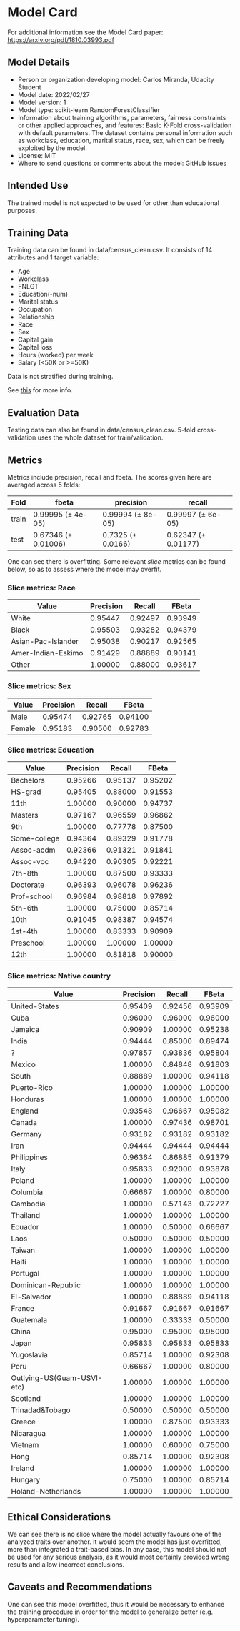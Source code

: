 # Model Card

For additional information see the Model Card paper: https://arxiv.org/pdf/1810.03993.pdf

## Model Details

- Person or organization developing model: Carlos Miranda, Udacity Student
- Model date: 2022/02/27
- Model version: 1
- Model type: scikit-learn RandomForestClassifier
- Information about training algorithms, parameters, fairness constraints or other applied approaches, and features: Basic K-Fold cross-validation with default parameters. The dataset contains personal information such as workclass, education, marital status, race, sex, which can be freely exploited by the model.
- License: MIT
- Where to send questions or comments about the model: GitHub issues

## Intended Use

The trained model is not expected to be used for other than educational purposes.

## Training Data

Training data can be found in data/census_clean.csv. It consists of 14 attributes and 1 target variable:
- Age
- Workclass
- FNLGT
- Education(-num)
- Marital status
- Occupation
- Relationship
- Race
- Sex
- Capital gain
- Capital loss
- Hours (worked) per week
- Salary (<50K or >=50K)

Data is not stratified during training.

See [this](https://www.kaggle.com/uciml/adult-census-income) for more info.

## Evaluation Data

Testing data can also be found in data/census_clean.csv. 5-fold cross-validation uses the whole dataset for train/validation.

## Metrics
Metrics include precision, recall and fbeta. The scores given here are averaged across 5 folds:

| Fold  	| fbeta               	| precision         	| recall              	|
|-------	|---------------------	|-------------------	|---------------------	|
| train 	| 0.99995 (± 4e-05)   	| 0.99994 (± 8e-05) 	| 0.99997 (± 6e-05)   	|
| test  	| 0.67346 (± 0.01006) 	| 0.7325 (± 0.0166) 	| 0.62347 (± 0.01177) 	|
One can see there is overfitting. Some relevant _slice_ metrics can be found below, so as to assess where the model may overfit.

### Slice metrics: Race

| Value              	| Precision 	| Recall  	| FBeta   	|
|--------------------	|-----------	|---------	|---------	|
| White              	| 0.95447   	| 0.92497 	| 0.93949 	|
| Black              	| 0.95503   	| 0.93282 	| 0.94379 	|
| Asian-Pac-Islander 	| 0.95038   	| 0.90217 	| 0.92565 	|
| Amer-Indian-Eskimo 	| 0.91429   	| 0.88889 	| 0.90141 	|
| Other              	| 1.00000   	| 0.88000 	| 0.93617 	|

### Slice metrics: Sex

| Value  	| Precision 	| Recall  	| FBeta   	|
|--------	|-----------	|---------	|---------	|
| Male   	| 0.95474   	| 0.92765 	| 0.94100 	|
| Female 	| 0.95183   	| 0.90500 	| 0.92783 	|

### Slice metrics: Education

| Value        	| Precision 	| Recall  	| FBeta   	|
|--------------	|-----------	|---------	|---------	|
| Bachelors    	| 0.95266   	| 0.95137 	| 0.95202 	|
| HS-grad      	| 0.95405   	| 0.88000 	| 0.91553 	|
| 11th         	| 1.00000   	| 0.90000 	| 0.94737 	|
| Masters      	| 0.97167   	| 0.96559 	| 0.96862 	|
| 9th          	| 1.00000   	| 0.77778 	| 0.87500 	|
| Some-college 	| 0.94364   	| 0.89329 	| 0.91778 	|
| Assoc-acdm   	| 0.92366   	| 0.91321 	| 0.91841 	|
| Assoc-voc    	| 0.94220   	| 0.90305 	| 0.92221 	|
| 7th-8th      	| 1.00000   	| 0.87500 	| 0.93333 	|
| Doctorate    	| 0.96393   	| 0.96078 	| 0.96236 	|
| Prof-school  	| 0.96984   	| 0.98818 	| 0.97892 	|
| 5th-6th      	| 1.00000   	| 0.75000 	| 0.85714 	|
| 10th         	| 0.91045   	| 0.98387 	| 0.94574 	|
| 1st-4th      	| 1.00000   	| 0.83333 	| 0.90909 	|
| Preschool    	| 1.00000   	| 1.00000 	| 1.00000 	|
| 12th         	| 1.00000   	| 0.81818 	| 0.90000 	|

### Slice metrics: Native country

| Value                      	| Precision 	| Recall  	| FBeta   	|
|----------------------------	|-----------	|---------	|---------	|
| United-States              	| 0.95409   	| 0.92456 	| 0.93909 	|
| Cuba                       	| 0.96000   	| 0.96000 	| 0.96000 	|
| Jamaica                    	| 0.90909   	| 1.00000 	| 0.95238 	|
| India                      	| 0.94444   	| 0.85000 	| 0.89474 	|
| ?                          	| 0.97857   	| 0.93836 	| 0.95804 	|
| Mexico                     	| 1.00000   	| 0.84848 	| 0.91803 	|
| South                      	| 0.88889   	| 1.00000 	| 0.94118 	|
| Puerto-Rico                	| 1.00000   	| 1.00000 	| 1.00000 	|
| Honduras                   	| 1.00000   	| 1.00000 	| 1.00000 	|
| England                    	| 0.93548   	| 0.96667 	| 0.95082 	|
| Canada                     	| 1.00000   	| 0.97436 	| 0.98701 	|
| Germany                    	| 0.93182   	| 0.93182 	| 0.93182 	|
| Iran                       	| 0.94444   	| 0.94444 	| 0.94444 	|
| Philippines                	| 0.96364   	| 0.86885 	| 0.91379 	|
| Italy                      	| 0.95833   	| 0.92000 	| 0.93878 	|
| Poland                     	| 1.00000   	| 1.00000 	| 1.00000 	|
| Columbia                   	| 0.66667   	| 1.00000 	| 0.80000 	|
| Cambodia                   	| 1.00000   	| 0.57143 	| 0.72727 	|
| Thailand                   	| 1.00000   	| 1.00000 	| 1.00000 	|
| Ecuador                    	| 1.00000   	| 0.50000 	| 0.66667 	|
| Laos                       	| 0.50000   	| 0.50000 	| 0.50000 	|
| Taiwan                     	| 1.00000   	| 1.00000 	| 1.00000 	|
| Haiti                      	| 1.00000   	| 1.00000 	| 1.00000 	|
| Portugal                   	| 1.00000   	| 1.00000 	| 1.00000 	|
| Dominican-Republic         	| 1.00000   	| 1.00000 	| 1.00000 	|
| El-Salvador                	| 1.00000   	| 0.88889 	| 0.94118 	|
| France                     	| 0.91667   	| 0.91667 	| 0.91667 	|
| Guatemala                  	| 1.00000   	| 0.33333 	| 0.50000 	|
| China                      	| 0.95000   	| 0.95000 	| 0.95000 	|
| Japan                      	| 0.95833   	| 0.95833 	| 0.95833 	|
| Yugoslavia                 	| 0.85714   	| 1.00000 	| 0.92308 	|
| Peru                       	| 0.66667   	| 1.00000 	| 0.80000 	|
| Outlying-US(Guam-USVI-etc) 	| 1.00000   	| 1.00000 	| 1.00000 	|
| Scotland                   	| 1.00000   	| 1.00000 	| 1.00000 	|
| Trinadad&Tobago            	| 0.50000   	| 0.50000 	| 0.50000 	|
| Greece                     	| 1.00000   	| 0.87500 	| 0.93333 	|
| Nicaragua                  	| 1.00000   	| 1.00000 	| 1.00000 	|
| Vietnam                    	| 1.00000   	| 0.60000 	| 0.75000 	|
| Hong                       	| 0.85714   	| 1.00000 	| 0.92308 	|
| Ireland                    	| 1.00000   	| 1.00000 	| 1.00000 	|
| Hungary                    	| 0.75000   	| 1.00000 	| 0.85714 	|
| Holand-Netherlands         	| 1.00000   	| 1.00000 	| 1.00000 	|

## Ethical Considerations

We can see there is no slice where the model actually favours one of the analyzed traits over another. It would seem the model has just overfitted, more than integrated a trait-based bias.
In any case, this model should not be used for any serious analysis, as it would most certainly provided wrong results and allow incorrect conclusions.

## Caveats and Recommendations
One can see this model overfitted, thus it would be necessary to enhance the training procedure in order for the model to generalize better (e.g. hyperparameter tuning).
